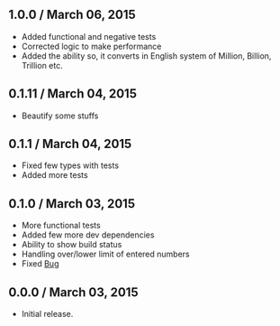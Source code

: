 ## 1.0.0 / March 06, 2015
  * Added functional and negative tests
  * Corrected logic to make performance
  * Added the ability so, it converts in English system of Million, Billion, Trillion etc.

## 0.1.11 / March 04, 2015
  * Beautify some stuffs
  
  
## 0.1.1 / March 04, 2015
  * Fixed few types with tests
  * Added more tests


## 0.1.0 / March 03, 2015
  * More functional tests
  * Added few more dev dependencies
  * Ability to show build status
  * Handling over/lower limit of entered numbers
  * Fixed [Bug](https://github.com/garora/number2text/issues/1)

## 0.0.0 / March 03, 2015
  * Initial release.
